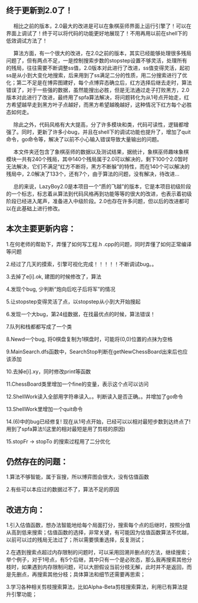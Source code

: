 <h2>终于更新到2.0了！</h2>

<p>&nbsp&nbsp&nbsp&nbsp&nbsp相比之前的版本，2.0最大的改进是可以在象棋巫师界面上运行引擎了！可以在界面上调试了！终于可以将代码的功能更好地展现了！不用再用以前在shell下的低效调试方法了！</p>

<p>&nbsp&nbsp&nbsp&nbsp&nbsp算法方面，有一个很大的改进，在2.0之前的版本，其实已经能够处理很多残局问题了，但有两点不足，一是控制搜索步数的stopstep设置不够灵活，处理所有的残局，往往需要不断调整ss值，2.0版本对此进行了改进，ss值变得灵活，起初ss是从小到大变化地搜索，后来用到了ss满足二分的性质，用二分搜索进行了优化；第二不足是在博弈图建好，每个点博弈态确立后，红方选择后继去走时，算法错误了，对于一些强的数据，虽然能搜出必胜，但是无法通过走子打败黑方，2.0版本对此进行了改进，最终用了spfa算法解决，将问题转化为从1号点开始走，红方希望越早走到黑方叶子点越好，而黑方希望越晚越好，这种情况下红方每个必胜态如何走。</p>

<p>&nbsp&nbsp&nbsp&nbsp&nbsp除此之外，代码风格有大大提高，分了许多模块和类，代码可读性，逻辑都增强了。同时，更新了许多小bug，并且在shell下的调试功能也提升了，增加了quit命令，go命令等，解决了以前不小心输入错误导致大量输出的问题。</p>

<p>&nbsp&nbsp&nbsp&nbsp&nbsp本文件夹还包含了象棋巫师的数据以及测试结果，据统计，象棋巫师趣味象棋模块一共有240个残局，其中140个残局属于2.0可以解决的，剩下100个2.0暂时无法解决，它们不满足“红方不断将，黑方不断躲”的特性，而在140个可以解决的残局中，2.0解决了133个，还有7个，由于算法的问题，没有解决，待改进...</p>

<p>&nbsp&nbsp&nbsp&nbsp&nbsp总的来说，LazyBoy2.0是本项目一个“质的飞越”的版本，它是本项目初级阶段的一个标志，标志着从算法到代码风格再到功能等等的很大的改进，也表示着初级阶段已经进入尾声，准备进入中级阶段。2.0也存在许多问题，但以后的改进都可以在此基础上进行修改。</p>


<h2>本次主要更新内容：</h2>

1.在何老师的帮助下，弄懂了如何写工程.h .cpp的问题，同时弄懂了如何正常编译等问题

2.经过了几天的摸索，引擎可视化完成！！！！！不断调试bug。。

3.去掉了e[i].ok, 建图的时候修改了，算法

4.发现个bug, 少判断“炮向后吃子后将军”的情况

5.让stopstep变得灵活了点，以stopstep从小到大开始搜起

6.发现一个大bug，第24组数据，在找最优点的时候，算法错误！

7.队列和栈都都写成了一个类

8.Newd一个bug, 将0棋盘复制为1棋盘时，可能将(0,0)位置的点抹为空格

9.MainSearch.dfs函数中，SearchStop判断在getNewChessBoard出来后也应该添加

10.去掉e[i].xy，同时修改print等函数

11.ChessBoard类里增加一个fine的变量，表示这个点可以访问

12.ShellWork读入全部用字符串读入。。判断读入是否正确。。并增加了go命令

13.ShellWork里增加一个quit命令

14.(6)中的bug已经修复! 现在从1号点开始，已经可以以相对最短步数到达终点了! 用到了spfa算法!(这里的相对最短是用了剪枝的原因)

15.stopFr -> stopTo 的搜索过程用了二分优化

<h2>仍然存在的问题：</h2>

1.算法不够智能，属于盲搜，所以博弈图会很大，没有估值函数

2.有些可以本应过的数据过不了，算法不足的原因

<h2>改进方向：</h2>

1.引入估值函数，想办法智能地给每个局面打分，搜索每个点的后继时，按照分值从高到低来搜索；估值函数的选择，非常关键，有可能因为估值函数算法不优越，以前可以过的残局无法过了；所以需要慎重选择，反复测试；

2.在遇到搜索点超过内存限制的问题时，可以采用回溯并删点的方法，继续搜索；举个例子，对于1号点，有5个后继，其中只有一个是必败态，那么我再搜索其他分枝时，如果遇到内存限制问题，可以大胆假设当前分枝无解，此时并不是返回，而是先删点，再搜索其他分枝；具体算法和细节还需要再思索；

3.学习各种相关剪枝搜索算法，比如Alpha-Beta剪枝搜索算法，利用已有算法提升引擎功能；
